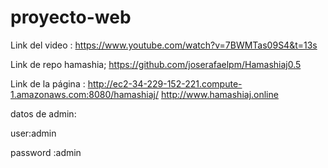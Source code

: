 # proyecto-web
Link del video :
https://www.youtube.com/watch?v=7BWMTas09S4&t=13s

Link de repo hamashia;
https://github.com/joserafaelpm/Hamashiaj0.5

Link de la página :
http://ec2-34-229-152-221.compute-1.amazonaws.com:8080/hamashiaj/
http://www.hamashiaj.online




datos de admin:

user:admin

password :admin
